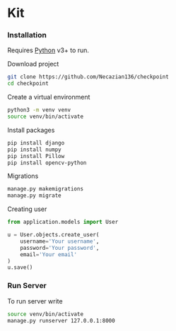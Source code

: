 # Kit

### Installation

Requires [Python](https://www.python.org/downloads/) v3+ to run.

Download project
```sh
git clone https://github.com/Necazian136/checkpoint
cd checkpoint
```

Create a virtual environment

```sh
python3 -m venv venv
source venv/bin/activate
```

Install packages

```sh
pip install django
pip install numpy
pip install Pillow
pip install opencv-python
```

Migrations
```sh
manage.py makemigrations
manage.py migrate
```

Creating user
```python
from application.models import User

u = User.objects.create_user(
    username='Your username',
    password='Your password',
    email='Your email'
)
u.save()
```

### Run Server

To run server write

```sh
source venv/bin/activate
manage.py runserver 127.0.0.1:8000
```